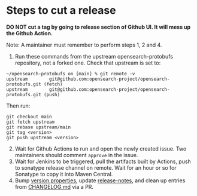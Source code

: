 # Steps to cut a release

**DO NOT cut a tag by going to release section of Github UI. It will mess up the Github Action.**

Note: A maintainer must remember to perform steps 1, 2 and 4.
1. Run these commands from the upstream opensearch-protobufs repository, not a forked one. 
Check that upstream is set to: 
```
~/opensearch-protobufs on [main] % git remote -v
upstream        git@github.com:opensearch-project/opensearch-protobufs.git (fetch)
upstream        git@github.com:opensearch-project/opensearch-protobufs.git (push)
```
Then run:
```
git checkout main
git fetch upstream
git rebase upstream/main
git tag <version>
git push upstream <version> 
```
2. Wait for Github Actions to run and open the newly created issue. Two maintainers should comment `approve` in the issue.
3. Wait for Jenkins to be triggered, pull the artifacts built by Actions, push to sonatype release channel on remote. Wait for an hour or so for Sonatype to copy it into Maven Central.
4. Bump [version.properties](./version.properties), update [release-notes](./release-notes/), and clean up entries from [CHANGELOG.md](./CHANGELOG.md) via a PR.
